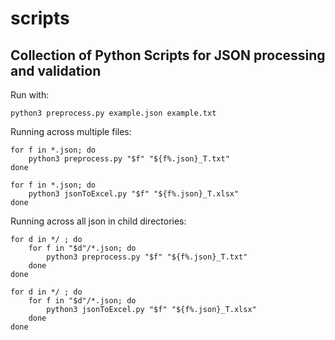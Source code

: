 # scripts

## Collection of Python Scripts for JSON processing and validation

Run with:

`python3 preprocess.py example.json example.txt`



Running across multiple files:

```
for f in *.json; do
    python3 preprocess.py "$f" "${f%.json}_T.txt"
done
```

```
for f in *.json; do
    python3 jsonToExcel.py "$f" "${f%.json}_T.xlsx"
done
```

Running across all json in child directories:
```
for d in */ ; do
    for f in "$d"/*.json; do
        python3 preprocess.py "$f" "${f%.json}_T.txt"
    done
done
```

```
for d in */ ; do
    for f in "$d"/*.json; do
        python3 jsonToExcel.py "$f" "${f%.json}_T.xlsx"
    done
done
```
